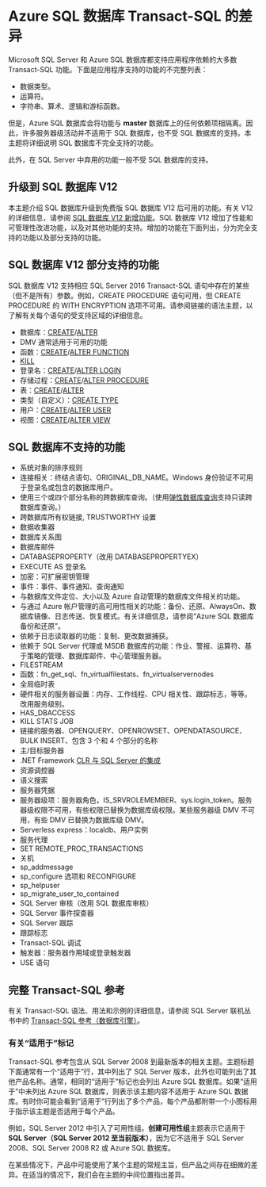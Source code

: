 <properties
   pageTitle="Azure SQL 数据库 T-SQL 不支持的语句 | Azure"
   description="在 Azure SQL 数据库中不完全支持的 Transact-SQL 语句"
   services="sql-database"
   documentationCenter=""
   authors="BYHAM"
   manager="jeffreyg"
   editor=""
   tags=""/>

<tags
   ms.service="sql-database"
   ms.date="02/18/2016"
   wacn.date="06/14/2016"/>

# Azure SQL 数据库 Transact-SQL 的差异


Microsoft SQL Server 和 Azure SQL 数据库都支持应用程序依赖的大多数 Transact-SQL 功能。下面是应用程序支持的功能的不完整列表：

- 数据类型。
- 运算符。
- 字符串、算术、逻辑和游标函数。

但是，Azure SQL 数据库会将功能与 **master** 数据库上的任何依赖项相隔离。因此，许多服务器级活动并不适用于 SQL 数据库，也不受 SQL 数据库的支持。本主题将详细说明 SQL 数据库不完全支持的功能。

此外，在 SQL Server 中弃用的功能一般不受 SQL 数据库的支持。

## 升级到 SQL 数据库 V12

本主题介绍 SQL 数据库升级到免费版 SQL 数据库 V12 后可用的功能。有关 V12 的详细信息，请参阅 [SQL 数据库 V12 新增功能](/documentation/articles/sql-database-v12-whats-new/)。SQL 数据库 V12 增加了性能和可管理性改进功能，以及对其他功能的支持。增加的功能在下面列出，分为完全支持的功能以及部分支持的功能。

## SQL 数据库 V12 部分支持的功能

SQL 数据库 V12 支持相应 SQL Server 2016 Transact-SQL 语句中存在的某些（但不是所有）参数。例如，CREATE PROCEDURE 语句可用，但 CREATE PROCEDURE 的 WITH ENCRYPTION 选项不可用。请参阅链接的语法主题，以了解有关每个语句的受支持区域的详细信息。

- 数据库：[CREATE](https://msdn.microsoft.com/zh-cn/library/dn268335.aspx)/[ALTER](https://msdn.microsoft.com/zh-cn/library/ms174269.aspx)
- DMV 通常适用于可用的功能
- 函数：[CREATE](https://msdn.microsoft.com/zh-cn/library/ms186755.aspx)/[ALTER FUNCTION](https://msdn.microsoft.com/zh-cn/library/ms186967.aspx)
- [KILL](https://msdn.microsoft.com/zh-cn/library/ms173730.aspx) 
- 登录名：[CREATE](https://msdn.microsoft.com/zh-cn/library/ms189751.aspx)/[ALTER LOGIN](https://msdn.microsoft.com/zh-cn/library/ms189828.aspx)
- 存储过程：[CREATE](https://msdn.microsoft.com/zh-cn/library/ms187926.aspx)/[ALTER PROCEDURE](https://msdn.microsoft.com/zh-cn/library/ms189762.aspx)
- 表：[CREATE](https://msdn.microsoft.com/zh-cn/library/dn305849.aspx)/[ALTER](https://msdn.microsoft.com/zh-cn/library/ms190273.aspx)
- 类型（自定义）：[CREATE TYPE](https://msdn.microsoft.com/zh-cn/library/ms175007.aspx)
- 用户：[CREATE](https://msdn.microsoft.com/zh-cn/library/ms173463.aspx)/[ALTER USER](https://msdn.microsoft.com/zh-cn/library/ms176060.aspx)
- 视图：[CREATE](https://msdn.microsoft.com/zh-cn/library/ms187956.aspx)/[ALTER VIEW](https://msdn.microsoft.com/zh-cn/library/ms173846.aspx)

## SQL 数据库不支持的功能

- 系统对象的排序规则
- 连接相关：终结点语句、ORIGINAL\_DB\_NAME。Windows 身份验证不可用于登录名或包含的数据库用户。
- 使用三个或四个部分名称的跨数据库查询。（使用[弹性数据库查询](/documentation/articles/sql-database-elastic-query-overview/)支持只读跨数据库查询。）
- 跨数据库所有权链接, TRUSTWORTHY 设置
- 数据收集器
- 数据库关系图
- 数据库邮件
- DATABASEPROPERTY（改用 DATABASEPROPERTYEX）
- EXECUTE AS 登录名
- 加密：可扩展密钥管理
- 事件：事件、事件通知、查询通知
- 与数据库文件定位、大小以及 Azure 自动管理的数据库文件相关的功能。
- 与通过 Azure 帐户管理的高可用性相关的功能：备份、还原、AlwaysOn、数据库镜像、日志传送、恢复模式。有关详细信息，请参阅“Azure SQL 数据库备份和还原”。
- 依赖于日志读取器的功能：复制、更改数据捕获。
- 依赖于 SQL Server 代理或 MSDB 数据库的功能：作业、警报、运算符、基于策略的管理、数据库邮件、中心管理服务器。
- FILESTREAM
- 函数：fn\_get\_sql、fn\_virtualfilestats、fn\_virtualservernodes
- 全局临时表
- 硬件相关的服务器设置：内存、工作线程、CPU 相关性、跟踪标志，等等。改用服务级别。
- HAS\_DBACCESS
- KILL STATS JOB
- 链接的服务器、OPENQUERY、OPENROWSET、OPENDATASOURCE、BULK INSERT、包含 3 个和 4 个部分的名称
- 主/目标服务器
- .NET Framework [CLR 与 SQL Server 的集成](http://msdn.microsoft.com/zh-cn/library/ms254963.aspx)
- 资源调控器
- 语义搜索
- 服务器凭据
- 服务器级项：服务器角色，IS\_SRVROLEMEMBER、sys.login\_token。服务器级权限不可用，有些权限已替换为数据库级权限。某些服务器级 DMV 不可用，有些 DMV 已替换为数据库级 DMV。
- Serverless express：localdb、用户实例
- 服务代理
- SET REMOTE\_PROC\_TRANSACTIONS
- 关机
- sp\_addmessage
- sp\_configure 选项和 RECONFIGURE
- sp\_helpuser
- sp\_migrate\_user\_to\_contained
- SQL Server 审核（改用 SQL 数据库审核）
- SQL Server 事件探查器
- SQL Server 跟踪
- 跟踪标志
- Transact-SQL 调试
- 触发器：服务器作用域或登录触发器
- USE 语句

## 完整 Transact-SQL 参考

有关 Transact-SQL 语法、用法和示例的详细信息，请参阅 SQL Server 联机丛书中的 [Transact-SQL 参考（数据库引擎）](https://msdn.microsoft.com/zh-cn/library/bb510741.aspx)。

### 有关“适用于”标记

Transact-SQL 参考包含从 SQL Server 2008 到最新版本的相关主题。主题标题下面通常有一个“适用于”行，其中列出了 SQL Server 版本，此外也可能列出了其他产品名称。通常，相同的“适用于”标记也会列出 Azure SQL 数据库。如果“适用于”中未列出 Azure SQL 数据库，则表示该主题内容不适用于 Azure SQL 数据库。有时你可能会看到“适用于”行列出了多个产品，每个产品都附带一个小图标用于指示该主题是否适用于每个产品。

 例如，SQL Server 2012 中引入了可用性组。**创建可用性组**主题表示它适用于 **SQL Server（SQL Server 2012 至当前版本）**，因为它不适用于 SQL Server 2008、SQL Server 2008 R2 或 Azure SQL 数据库。

在某些情况下，产品中可能使用了某个主题的常规主旨，但产品之间存在细微的差异。在适当的情况下，我们会在主题的中间位置指出差异。


<!---HONumber=Mooncake_0606_2016-->
